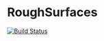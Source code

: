 # RoughSurfaces

[![Build Status](https://github.com/rleegates/RoughSurfaces.jl/actions/workflows/CI.yml/badge.svg?branch=main)](https://github.com/rleegates/RoughSurfaces.jl/actions/workflows/CI.yml?query=branch%3Amain)
